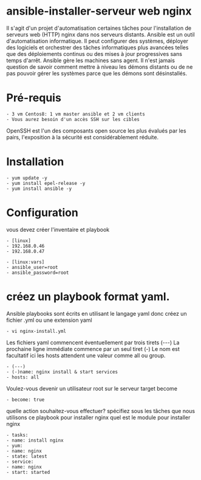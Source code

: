 # ansible-installer-serveur web nginx
Il s'agit d'un projet d'automatisation certaines tâches pour l'installation de serveurs web (HTTP) nginx dans nos serveurs distants.
Ansible est un outil d'automatisation informatique. Il peut configurer des systèmes, déployer des logiciels et orchestrer des tâches informatiques plus avancées telles que des déploiements continus ou des mises à jour progressives sans temps d'arrêt. Ansible gère les machines sans agent. Il n'est jamais question de savoir comment mettre à niveau les démons distants ou de ne pas pouvoir gérer les systèmes parce que les démons sont désinstallés.

# Pré-requis
    - 3 vm Centos8: 1 vm master ansible et 2 vm clients
    - Vous aurez besoin d'un accès SSH sur les cibles
OpenSSH est l'un des composants open source les plus évalués par les pairs, l'exposition à la sécurité est considérablement réduite.
# Installation
    - yum update -y
    - yum install epel-release -y 
    - yum install ansible -y
# Configuration
vous devez créer l'inventaire et playbook
    
    - [linux]
    - 192.168.0.46
    - 192.168.0.47
   
    - [linux:vars]
    - ansible_user=root
    - ansible_password=root
 
# créez un playbook format yaml.
Ansible playbooks sont écrits en utilisant le langage yaml donc créez un fichier .yml ou une extension yaml

    - vi nginx-install.yml

Les fichiers yaml commencent éventuellement par trois tirets (---)
La prochaine ligne immédiate commence par un seul tiret (-)
Le nom est facultatif ici les hosts attendent une valeur comme all ou group.

    - (---)
    - (-)name: nginx install & start services
    - hosts: all
  
Voulez-vous devenir un utilisateur root sur le serveur target become

    - become: true

quelle action souhaitez-vous effectuer? spécifiez sous les tâches que nous utilisons ce playbook pour installer nginx
quel est le module pour installer nginx

    - tasks:
    - name: install nginx
    - yum:
    - name: nginx
    - state: latest
    - service:
    - name: nginx
    - start: started
  

